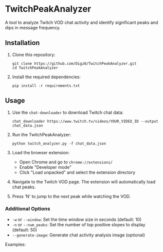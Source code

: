# TwitchPeakAnalyzer

A tool to analyze Twitch VOD chat activity and identify significant peaks and dips in message frequency.

## Installation

1. Clone this repository:
   ```
   git clone https://github.com/Digz0/TwitchPeakAnalyzer.git
   cd TwitchPeakAnalyzer
   ```

2. Install the required dependencies:
   ```
   pip install -r requirements.txt
   ```

## Usage

1. Use the `chat-downloader` to download Twitch chat data:
   ```
   chat_downloader https://www.twitch.tv/videos/YOUR_VIDEO_ID --output chat_data.json
   ```

2. Run the TwitchPeakAnalyzer:
   ```
   python twitch_analyzer.py -f chat_data.json
   ```

3. Load the browser extension:
   - Open Chrome and go to `chrome://extensions/`
   - Enable "Developer mode"
   - Click "Load unpacked" and select the extension directory

4. Navigate to the Twitch VOD page. The extension will automatically load chat peaks.

5. Press 'N' to jump to the next peak while watching the VOD.

### Additional Options

- `-w` or `--window`: Set the time window size in seconds (default: 10)
- `-n` or `--num_peaks`: Set the number of top positive slopes to display (default: 50)
- `--generate-image`: Generate chat activity analysis image (optional)

Examples: